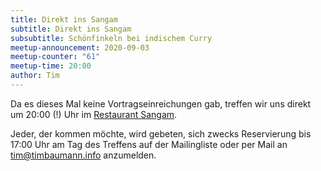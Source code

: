 ```yaml
---
title: Direkt ins Sangam
subtitle: Direkt ins Sangam
subsubtitle: Schönfinkeln bei indischem Curry
meetup-announcement: 2020-09-03
meetup-counter: "61"
meetup-time: 20:00
author: Tim
---
```


Da es dieses Mal keine Vortragseinreichungen gab, treffen wir uns direkt um
20:00 (!) Uhr im [Restaurant Sangam](https://www.restaurant-sangam-augsburg.de/).

Jeder, der kommen möchte, wird gebeten, sich zwecks Reservierung bis 17:00
Uhr am Tag des Treffens auf der Mailingliste oder per Mail an
[tim@timbaumann.info](mailto:tim@timbaumann.info) anzumelden.